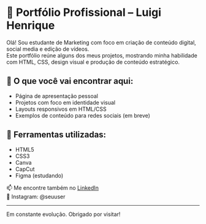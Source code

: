 # 🎯 Portfólio Profissional – Luigi Henrique

Olá! Sou estudante de Marketing com foco em criação de conteúdo digital, social media e edição de vídeos.  
Este portfólio reúne alguns dos meus projetos, mostrando minha habilidade com HTML, CSS, design visual e produção de conteúdo estratégico.

## 💼 O que você vai encontrar aqui:
- Página de apresentação pessoal
- Projetos com foco em identidade visual
- Layouts responsivos em HTML/CSS
- Exemplos de conteúdo para redes sociais (em breve)

## 🚀 Ferramentas utilizadas:
- HTML5
- CSS3
- Canva
- CapCut
- Figma (estudando)

📫 Me encontre também no [LinkedIn](https://www.linkedin.com/in/seu-perfil-aqui)  
📱 Instagram: @seuuser

---
Em constante evolução. Obrigado por visitar!